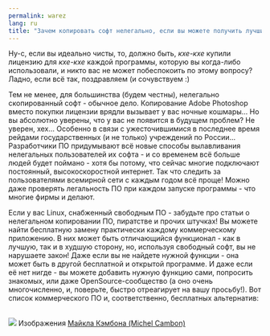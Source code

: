 ```yaml
---
permalink: warez
lang: ru
title: "Зачем копировать софт нелегально, если вы можете получить лучший аналог - бесплатно?"
---
```


Ну-с, если вы идеально чисты, то, должно быть, *кхе-кхе* купили лицензию 
для *кхе-кхе* каждой программы, которую вы когда-либо использовали, и никто 
вас не может побеспокоить по этому вопросу? Ладно, если всё так, поздравляем (и сочувствуем :) 

Тем не менее, для большинства (будем честны), нелегально скопированный
софт - обычное дело. Копирование Adobe Photoshop вместо покупки лицензии
врядли вызывает у вас ночные кошмары... Но вы абсолютно уверены, что у
вас не появится в будущем проблем? Не уверен, хех... Особенно в связи с
ужесточившимися в последнее время рейдами государственных (и не только)
учреждений по России... Разработчики ПО придумывают всё новые способы 
вылавливания нелегальных пользователей их софта - и со временем всё больше
людей будет поймано - хотя бы потому, что сейчас многие подключают
постоянный, высокоскоростной интернет. Так что следить за пользователями
всемирной сети с каждым годом всё проще! Можно даже проверять легальность
ПО при каждом запуске программы - что многие фирмы и делают. 

Если у вас Linux, снабженный свободным ПО - забудьте про статьи о
нелегальном копировании ПО, пиратстве и прочих штучках! Вы можете найти
бесплатную замену практически каждому коммерческому приложению. В них
может быть отличающийся функционал - как в лучшую, так и в худшую сторону,
но, используя свободный софт, вы не нарушаете закон! Даже если вы не найдете
нужной функции - она может быть в другой бесплатной и открытой программе. И
даже если её нет нигде - вы можете добавить нужную функцию сами, попросить
знакомых, или даже OpenSource-сообщество (а оно очень многочисленно, и,
поверьте, быстро отреагирует на вашу просьбу!). Вот список коммерческого ПО
и, соответственно, бесплатных альтернатив:

<?php

table_parser ("Yes", "No", "Commercial", "Open source", "Exists on 
Windows?");


<br><br>

<img src="Images/warez.png" />

Изображения <a href="http://michel.cambon.free.fr/ampere/salle1bis.htm">Майкла Кэмбона (Michel Cambon)</a>




